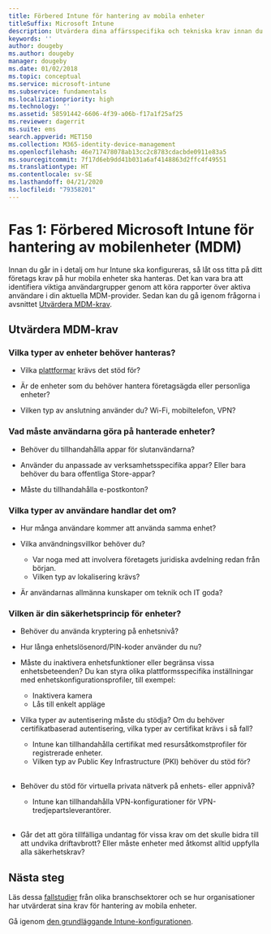 ```yaml
---
title: Förbered Intune för hantering av mobila enheter
titleSuffix: Microsoft Intune
description: Utvärdera dina affärsspecifika och tekniska krav innan du migrerar till Microsoft Intune.
keywords: ''
author: dougeby
ms.author: dougeby
manager: dougeby
ms.date: 01/02/2018
ms.topic: conceptual
ms.service: microsoft-intune
ms.subservice: fundamentals
ms.localizationpriority: high
ms.technology: ''
ms.assetid: 58591442-6606-4f39-a06b-f17a1f25af25
ms.reviewer: dagerrit
ms.suite: ems
search.appverid: MET150
ms.collection: M365-identity-device-management
ms.openlocfilehash: 46e717478078ab13cc2c8783cdacbde0911e83a5
ms.sourcegitcommit: 7f17d6eb9dd41b031a6af4148863d2ffc4f49551
ms.translationtype: HT
ms.contentlocale: sv-SE
ms.lasthandoff: 04/21/2020
ms.locfileid: "79358201"
---
```

# <a name="phase-1-prepare-microsoft-intune-for-mobile-device-management-mdm"></a>Fas 1: Förbered Microsoft Intune för hantering av mobilenheter (MDM)

Innan du går in i detalj om hur Intune ska konfigureras, så låt oss titta på ditt företags krav på hur mobila enheter ska hanteras. Det kan vara bra att identifiera viktiga användargrupper genom att köra rapporter över aktiva användare i din aktuella MDM-provider. Sedan kan du gå igenom frågorna i avsnittet [Utvärdera MDM-krav](migration-guide-prepare.md#assess-mdm-requirements).

## <a name="assess-mdm-requirements"></a>Utvärdera MDM-krav

### <a name="what-kinds-of-devices-do-you-need-to-manage"></a>Vilka typer av enheter behöver hanteras?

- Vilka [plattformar](supported-devices-browsers.md) krävs det stöd för?

- Är de enheter som du behöver hantera företagsägda eller personliga enheter?

- Vilken typ av anslutning använder du? Wi-Fi, mobiltelefon, VPN?

### <a name="what-do-your-users-need-to-do-on-managed-devices"></a>Vad måste användarna göra på hanterade enheter?

- Behöver du tillhandahålla appar för slutanvändarna?

- Använder du anpassade av verksamhetsspecifika appar? Eller bara behöver du bara offentliga Store-appar?

- Måste du tillhandahålla e-postkonton?

### <a name="what-kinds-of-users"></a>Vilka typer av användare handlar det om?

- Hur många användare kommer att använda samma enhet?

- Vilka användningsvillkor behöver du?

  - Var noga med att involvera företagets juridiska avdelning redan från början.
  - Vilken typ av lokalisering krävs?

- Är användarnas allmänna kunskaper om teknik och IT goda?

### <a name="what-is-your-device-security-policy"></a>Vilken är din säkerhetsprincip för enheter?

- Behöver du använda kryptering på enhetsnivå?

- Hur långa enhetslösenord/PIN-koder använder du nu?

- Måste du inaktivera enhetsfunktioner eller begränsa vissa enhetsbeteenden? Du kan styra olika plattformsspecifika inställningar med enhetskonfigurationsprofiler, till exempel:
  - Inaktivera kamera
  - Lås till enkelt appläge<br/>

- Vilka typer av autentisering måste du stödja? Om du behöver certifikatbaserad autentisering, vilka typer av certifikat krävs i så fall?
  - Intune kan tillhandahålla certifikat med resursåtkomstprofiler för registrerade enheter.
  - Vilken typ av Public Key Infrastructure (PKI) behöver du stöd för?
  <br></br>
- Behöver du stöd för virtuella privata nätverk på enhets- eller appnivå?

  - Intune kan tillhandahålla VPN-konfigurationer för VPN-tredjepartsleverantörer.
  <br/><br/>
- Går det att göra tillfälliga undantag för vissa krav om det skulle bidra till att undvika driftavbrott? Eller måste enheter med åtkomst alltid uppfylla alla säkerhetskrav?

## <a name="next-steps"></a>Nästa steg
Läs dessa [fallstudier](https://customers.microsoft.com/story/mwh-global-now-part-of-stantec-secures-mobile-devices-with-intune) från olika branschsektorer och se hur organisationer har utvärderat sina krav för hantering av mobila enheter.

Gå igenom [den grundläggande Intune-konfigurationen](migration-guide-setup.md).
